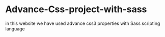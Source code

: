 # Advance-Css-project-with-sass
in this website we have used advance css3 properties with Sass scripting language
